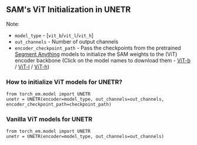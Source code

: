 ## SAM's ViT Initialization in UNETR

Note:
- `model_type` - [`vit_b`/`vit_l`/`vit_h`]
- `out_channels` - Number of output channels
- `encoder_checkpoint_path` - Pass the checkpoints from the pretrained [Segment Anything](https://github.com/facebookresearch/segment-anything) models to initialize the SAM weights to the (ViT) encoder backbone (Click on the model names to download them - [ViT-b](https://dl.fbaipublicfiles.com/segment_anything/sam_vit_b_01ec64.pth) / [ViT-l](https://dl.fbaipublicfiles.com/segment_anything/sam_vit_l_0b3195.pth) / [ViT-h](https://dl.fbaipublicfiles.com/segment_anything/sam_vit_h_4b8939.pth)) 


### How to initialize ViT models for UNETR?
```
from torch_em.model import UNETR
unetr = UNETR(encoder=model_type, out_channels=out_channels, encoder_checkpoint_path=checkpoint_path)
```

### Vanilla ViT models for UNETR
```
from torch_em.model import UNETR
unetr = UNETR(encoder=model_type, out_channels=out_channels)
```

